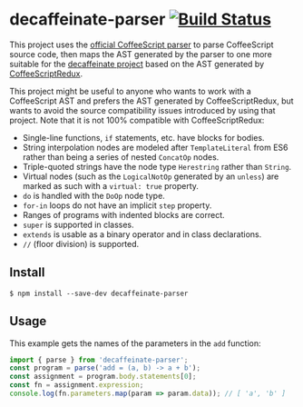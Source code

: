 # decaffeinate-parser [![Build Status](https://travis-ci.org/decaffeinate/decaffeinate-parser.svg?branch=master)](https://travis-ci.org/decaffeinate/decaffeinate-parser)

This project uses the [official CoffeeScript
parser](https://github.com/jashkenas/coffeescript) to parse CoffeeScript source
code, then maps the AST generated by the parser to one more suitable for the
[decaffeinate project](https://github.com/eventualbuddha/decaffeinate) based on
the AST generated by
[CoffeeScriptRedux](https://github.com/michaelficarra/CoffeeScriptRedux).

This project might be useful to anyone who wants to work with a CoffeeScript
AST and prefers the AST generated by CoffeeScriptRedux, but wants to avoid the
source compatibility issues introduced by using that project. Note that it is
not 100% compatible with CoffeeScriptRedux:

* Single-line functions, `if` statements, etc. have blocks for bodies.
* String interpolation nodes are modeled after `TemplateLiteral` from ES6 rather
  than being a series of nested `ConcatOp` nodes.
* Triple-quoted strings have the node type `Herestring` rather than `String`.
* Virtual nodes (such as the `LogicalNotOp` generated by an `unless`) are
  marked as such with a `virtual: true` property.
* `do` is handled with the `DoOp` node type.
* `for-in` loops do not have an implicit `step` property.
* Ranges of programs with indented blocks are correct.
* `super` is supported in classes.
* `extends` is usable as a binary operator and in class declarations.
* `//` (floor division) is supported.

## Install

```
$ npm install --save-dev decaffeinate-parser
```

## Usage

This example gets the names of the parameters in the `add` function:

```js
import { parse } from 'decaffeinate-parser';
const program = parse('add = (a, b) -> a + b');
const assignment = program.body.statements[0];
const fn = assignment.expression;
console.log(fn.parameters.map(param => param.data)); // [ 'a', 'b' ]
```
